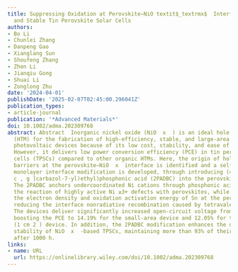 ```yaml
---
title: Suppressing Oxidation at Perovskite–NiO textit$_textrmx$  Interface for Efficient
  and Stable Tin Perovskite Solar Cells
authors:
- Bo Li
- Chunlei Zhang
- Danpeng Gao
- Xianglang Sun
- Shoufeng Zhang
- Zhen Li
- Jianqiu Gong
- Shuai Li
- Zonglong Zhu
date: '2024-04-01'
publishDate: '2025-02-07T02:45:00.296041Z'
publication_types:
- article-journal
publication: '*Advanced Materials*'
doi: 10.1002/adma.202309768
abstract: Abstract  Inorganic nickel oxide (NiO  x  ) is an ideal hole transport material
  (HTM) for the fabrication of high‐efficiency, stable, and large‐area perovskite
  photovoltaic devices because of its low cost, stability, and ease of solution processing.
  However, it delivers low power conversion efficiency (PCE) in tin perovskite solar
  cells (TPSCs) compared to other organic HTMs. Here, the origin of hole transport
  barriers at the perovskite–NiO  x  interface is identified and a self‐assembled
  monolayer interface modification is developed, through introducing (4‐(7 H ‐dibenzo[
  c , g ]carbazol‐7‐yl)ethyl)phosphonic acid (2PADBC) into the perovskite–NiO  x  interface.
  The 2PADBC anchors undercoordinated Ni cations through phosphonic acid groups, suppressing
  the reaction of highly active Ni ≥3+ defects with perovskites, while increasing
  the electron density and oxidation activation energy of Sn at the perovskite interface,
  reducing the interface nonradiative recombination caused by tetravalent Sn defects.
  The devices deliver significantly increased open‐circuit voltage from 0.712 to 0.825 V,
  boosting the PCE to 14.19% for the small‐area device and 12.05% for the large‐area
  (1 cm 2 ) device. In addition, the 2PADBC modification enhances the operational
  stability of NiO  x  ‐based TPSCs, maintaining more than 93% of their initial efficiency
  after 1000 h.
links:
- name: URL
  url: https://onlinelibrary.wiley.com/doi/10.1002/adma.202309768
---
```

